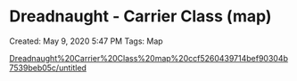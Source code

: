 # Dreadnaught - Carrier Class (map)

Created: May 9, 2020 5:47 PM
Tags: Map

[Dreadnaught%20Carrier%20Class%20map%20ccf5260439714bef90304b7539beb05c/untitled](Dreadnaught%20Carrier%20Class%20map%20ccf5260439714bef90304b7539beb05c/untitled)
